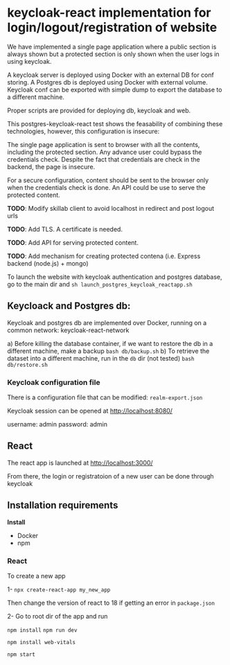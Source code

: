 # keycloak-react implementation for login/logout/registration of website

We have implemented a single page application where a public section is always shown
but a protected section is only shown when the user logs in using keycloak.

A keycloak server is deployed using Docker with an external DB for conf storing.
A Postgres db is deployed using Docker with external volume.
Keycloak conf can be exported with simple dump to export the database to a different machine.

Proper scripts are provided for deploying db, keycloak and web.

This postgres-keycloak-react test shows the feasability of combining these technologies,
however, this configuration is insecure:

The single page application is sent to browser with all the contents,
including the protected section. Any advance user could bypass the credentials check.
Despite the fact that credentials are check in the backend, the page is insecure.

For a secure configuration, content should be sent to the browser only when the credentials check is done.
An API could be use to serve the protected content.


 **TODO**: Modify skillab client to avoid localhost in redirect and post logout urls

 **TODO**: Add TLS. A certificate is needed.

 **TODO**: Add API for serving protected content.
 
 **TODO**: Add mechanism for creating protected contena (i.e. Express backend (node.js) + mongo)


To launch the website with keycloak authentication and postgres database, go to the main dir and
`sh launch_postgres_keycloak_reactapp.sh`


## Keycloack and Postgres db:

Keycloak and postgres db are implemented over Docker, running on a common network: keycloak-react-network

a) Before killing the database container, if we want to restore the db in a different machine, make a backup
`bash db/backup.sh`
b) To retrieve the dataset into a different machine, run in the `db` dir (not tested)
`bash db/restore.sh`

### Keycloak configuration file
There is a configuration file that can be modified:
`realm-export.json`

Keycloak session can be opened at
[http://localhost:8080/](http://localhost:8080/)

username: admin
password: admin

## React
The react app is launched at 
[http://localhost:3000/](http://localhost:3000/)

From there, the login or registratoion of a new user can be done through keycloak

## Installation requirements

**Install**
- Docker
- npm


### React

To create a new app 

1- `npx create-react-app my_new_app`

Then change the version of react to 18 if getting an error in `package.json`

2- Go to root dir of the app and run

`npm install`
`npm run dev`

`npm install web-vitals`

`npm start`

